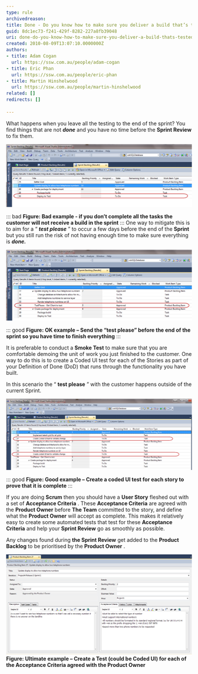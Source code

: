 ```yaml
---
type: rule
archivedreason: 
title: Done - Do you know how to make sure you deliver a build that’s tested every Sprint
guid: 8dc1ec73-f241-429f-8282-227a8fb39048
uri: done-do-you-know-how-to-make-sure-you-deliver-a-build-thats-tested-every-sprint
created: 2010-08-09T13:07:10.0000000Z
authors:
- title: Adam Cogan
  url: https://ssw.com.au/people/adam-cogan
- title: Eric Phan
  url: https://ssw.com.au/people/eric-phan
- title: Martin Hinshelwood
  url: https://ssw.com.au/people/martin-hinshelwood
related: []
redirects: []

---
```


What happens when you leave all the testing to the end of the sprint? You find things that are not  ***done*** and you have no time before the  **Sprint Review** to fix them.

<!--endintro-->

![](RuleBuildEverySprintBad.png) 

::: bad
 **Figure: Bad example - if you don’t complete all the tasks the customer will not receive a build in the sprint** 
:::
One way to mitigate this is to aim for a “ ***test please*** ” to occur a few days before the end of the  **Sprint** but you still run the risk of not having enough time to make sure everything is  ***done.*** 

![](RuleBuildEverySprintOK.png)


::: good
 **Figure: OK example – Send the “test please” before the end of the sprint so you have time to finish everything** 
:::

It is preferable to conduct a  **Smoke Test** to make sure that you are comfortable demoing the unit of work you just finished to the customer. One way to do this is to create a Coded UI test for each of the Stories as part of your Definition of Done (DoD) that runs through the functionality you have built.

In this scenario the “ **test please** ” with the customer happens outside of the current Sprint. 

![](RuleBuildEverySprintGOOD.png)


::: good
 **Figure: Good example – Create a coded UI test for each story to prove that it is complete** 
:::

If you are doing  **Scrum** then you should have a  **User Story** fleshed out with a set of  **Acceptance Criteria** . These  **Acceptance Criteria** are agreed with the  **Product Owner** before  **The Team** committed to the story, and define what the  **Product Owner** will accept as complete. This makes it relatively easy to create some automated tests that test for these  **Acceptance Criteria** and help your  **Sprint Review** go as smoothly as possible.

Any changes found during  **the Sprint Review** get added to the  **Product Backlog** to be prioritised by the  **Product Owner** . 

![](RuleBuildEverySprintUltimate.png)
**Figure: Ultimate example – Create a Test (could be Coded UI) for each of the Acceptance Criteria agreed with the Product Owner**

